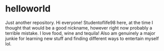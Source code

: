 # helloworld
Just another repository.
Hi everyone! Studentoflife98 here, at the time I thought that would be a good nickname, however right now probably a terrible mistake. I love food, wine and tequila! 
Also am genuinely a major junkie for learning new stuff and finding different ways to entertain myself lol.
